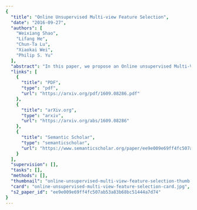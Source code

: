 ```yaml
---
{
  "title": "Online Unsupervised Multi-view Feature Selection",
  "date": "2016-09-27",
  "authors": [
    "Weixiang Shao",
    "Lifang He",
    "Chun-Ta Lu",
    "Xiaokai Wei",
    "Philip S. Yu"
  ],
  "abstract": "In this paper, we propose an Online unsupervised Multi-View Feature Selection method, OMVFS, which deals with large-scale/streaming multi-view data in an online fashion. OMVFS embeds unsupervised feature selection into a clustering algorithm via nonnegative matrix factorization with sparse learning. It further incorporates the graph regularization to preserve the local structure information and help select discriminative features. Instead of storing all the historical data, OMVFS processes the multi-view data chunk by chunk and aggregates all the necessary information into several small matrices. By using the buffering technique, the proposed OMVFS can reduce the computational and storage cost while taking advantage of the structure information. Furthermore, OMVFS can capture the concept drifts in the data streams. Extensive experiments on four real-world datasets show the effectiveness and efficiency of the proposed OMVFS method. More importantly, OMVFS is about 100 times faster than the off-line methods.",
  "links": [
    {
      "title": "PDF",
      "type": "pdf",
      "url": "https://arxiv.org/pdf/1609.08286.pdf"
    },
    {
      "title": "arXiv.org",
      "type": "arxiv",
      "url": "https://arxiv.org/abs/1609.08286"
    },
    {
      "title": "Semantic Scholar",
      "type": "semanticscholar",
      "url": "https://www.semanticscholar.org/paper/ee9e009e69ff4fc507ab53a83b68bc51444a7d74"
    }
  ],
  "supervision": [],
  "tasks": [],
  "methods": [],
  "thumbnail": "online-unsupervised-multi-view-feature-selection-thumb.jpg",
  "card": "online-unsupervised-multi-view-feature-selection-card.jpg",
  "s2_paper_id": "ee9e009e69ff4fc507ab53a83b68bc51444a7d74"
}
---
```


